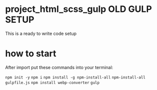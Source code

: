 # project_html_scss_gulp OLD GULP SETUP

This is a ready to write code setup

# how to start

After import put these commands into your terminal:

  `npm init -y`
  `npm i`
  `npm install -g npm-install-all`
  `npm-install-all gulpfile.js`
  `npm install webp-converter`
  `gulp`
